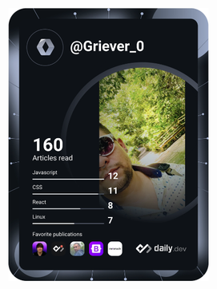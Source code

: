 <a href="https://app.daily.dev/DailyDevTips"><img src="https://raw.githubusercontent.com/grievercr/grievercr/main/devcard.svg" width="400" alt="Lorenzo Villalobos's Dev Card"/></a>
